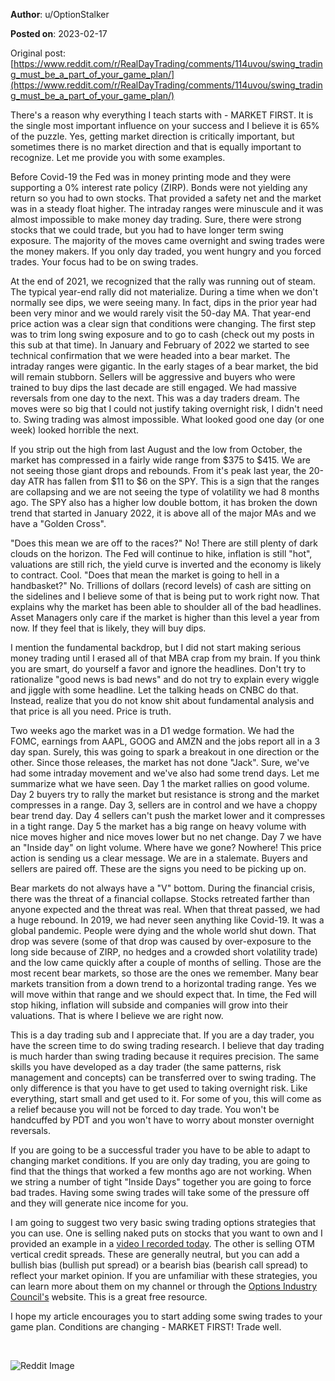 **Author**: u/OptionStalker

**Posted on**: 2023-02-17

Original post: [https://www.reddit.com/r/RealDayTrading/comments/114uvou/swing_trading_must_be_a_part_of_your_game_plan/](https://www.reddit.com/r/RealDayTrading/comments/114uvou/swing_trading_must_be_a_part_of_your_game_plan/)

There's a reason why everything I teach starts with - MARKET FIRST. It is the single most important influence on your success and I believe it is 65% of the puzzle. Yes, getting market direction is critically important, but sometimes there is no market direction and that is equally important to recognize. Let me provide you with some examples.

Before Covid-19 the Fed was in money printing mode and they were supporting a 0% interest rate policy (ZIRP). Bonds were not yielding any return so you had to own stocks. That provided a safety net and the market was in a steady float higher. The intraday ranges were minuscule and it was almost impossible to make money day trading. Sure, there were strong stocks that we could trade, but you had to have longer term swing exposure. The majority of the moves came overnight and swing trades were the money makers. If you only day traded, you went hungry and you forced trades. Your focus had to be on swing trades.

At the end of 2021, we recognized that the rally was running out of steam. The typical year-end rally did not materialize. During a time when we don't normally see dips, we were seeing many. In fact, dips in the prior year had been very minor and we would rarely visit the 50-day MA. That year-end price action was a clear sign that conditions were changing. The first step was to trim long swing exposure and to go to cash (check out my posts in this sub at that time). In January and February of 2022 we started to see technical confirmation that we were headed into a bear market. The intraday ranges were gigantic. In the early stages of a bear market, the bid will remain stubborn. Sellers will be aggressive and buyers who were trained to buy dips the last decade are still engaged. We had massive reversals from one day to the next. This was a day traders dream. The moves were so big that I could not justify taking overnight risk, I didn't need to. Swing trading was almost impossible. What looked good one day (or one week) looked horrible the next.

If you strip out the high from last August and the low from October, the market has compressed in a fairly wide range from $375 to $415. We are not seeing those giant drops and rebounds. From it's peak last year, the 20-day ATR has fallen from $11 to $6 on the SPY. This is a sign that the ranges are collapsing and we are not seeing the type of volatility we had 8 months ago. The SPY also has a higher low double bottom, it has broken the down trend that started in January 2022, it is above all of the major MAs and we have a "Golden Cross".

"Does this mean we are off to the races?" No! There are still plenty of dark clouds on the horizon. The Fed will continue to hike, inflation is still "hot", valuations are still rich, the yield curve is inverted and the economy is likely to contract. Cool. "Does that mean the market is going to hell in a handbasket?" No. Trillions of dollars (record levels) of cash are sitting on the sidelines and I believe some of that is being put to work right now. That explains why the market has been able to shoulder all of the bad headlines. Asset Managers only care if the market is higher than this level a year from now. If they feel that is likely, they will buy dips.

I mention the fundamental backdrop, but I did not start making serious money trading until I erased all of that MBA crap from my brain. If you think you are smart, do yourself a favor and ignore the headlines. Don't try to rationalize "good news is bad news" and do not try to explain every wiggle and jiggle with some headline. Let the talking heads on CNBC do that. Instead, realize that you do not know shit about fundamental analysis and that price is all you need. Price is truth.

Two weeks ago the market was in a D1 wedge formation. We had the FOMC, earnings from AAPL, GOOG and AMZN and the jobs report all in a 3 day span. Surely, this was going to spark a breakout in one direction or the other. Since those releases, the market has not done "Jack". Sure, we've had some intraday movement and we've also had some trend days. Let me summarize what we have seen. Day 1 the market rallies on good volume. Day 2 buyers try to rally the market but resistance is strong and the market compresses in a range. Day 3, sellers are in control and we have a choppy bear trend day. Day 4 sellers can't push the market lower and it compresses in a tight range. Day 5 the market has a big range on heavy volume with nice moves higher and nice moves lower but no net change. Day 7 we have an "Inside day" on light volume. Where have we gone? Nowhere! This price action is sending us a clear message. We are in a stalemate. Buyers and sellers are paired off. These are the signs you need to be picking up on.

Bear markets do not always have a "V" bottom. During the financial crisis, there was the threat of a financial collapse. Stocks retreated farther than anyone expected and the threat was real. When that threat passed, we had a huge rebound. In 2019, we had never seen anything like Covid-19. It was a global pandemic. People were dying and the whole world shut down. That drop was severe (some of that drop was caused by over-exposure to the long side because of ZIRP, no hedges and a crowded short volatility trade) and the low came quickly after a couple of months of selling. Those are the most recent bear markets, so those are the ones we remember. Many bear markets transition from a down trend to a horizontal trading range. Yes we will move within that range and we should expect that. In time, the Fed will stop hiking, inflation will subside and companies will grow into their valuations. That is where I believe we are right now.

This is a day trading sub and I appreciate that. If you are a day trader, you have the screen time to do swing trading research. I believe that day trading is much harder than swing trading because it requires precision. The same skills you have developed as a day trader (the same patterns, risk management and concepts) can be transferred over to swing trading. The only difference is that you have to get used to taking overnight risk. Like everything, start small and get used to it. For some of you, this will come as a relief because you will not be forced to day trade. You won't be handcuffed by PDT and you won't have to worry about monster overnight reversals.

If you are going to be a successful trader you have to be able to adapt to changing market conditions. If you are only day trading, you are going to find that the things that worked a few months ago are not working. When we string a number of tight "Inside Days" together you are going to force bad trades. Having some swing trades will take some of the pressure off and they will generate nice income for you.

I am going to suggest two very basic swing trading options strategies that you can use. One is selling naked puts on stocks that you want to own and I provided an example in a [video I recorded today](https://www.youtube.com/watch?v=BFloiAALJS0&t=261s). The other is selling OTM vertical credit spreads. These are generally neutral, but you can add a bullish bias (bullish put spread) or a bearish bias (bearish call spread) to reflect your market opinion. If you are unfamiliar with these strategies, you can learn more about them on my channel or through the [Options Industry Council's](https://www.optionseducation.org/) website. This is a great free resource.

I hope my article encourages you to start adding some swing trades to your game plan. Conditions are changing - MARKET FIRST! Trade well.

&#x200B;

<img src="cache/images/3c0f9aac850187646786fd5e85678061.png" alt="Reddit Image">
